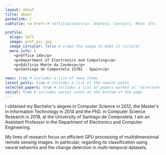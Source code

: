 ```yaml
---
layout: about
title: about
permalink: /
subtitle: <a href='#'>Affiliations</a>. Address. Contacts. Moto. Etc.

profile:
  align: left
  image: prof_pic.jpg
  image_circular: false # crops the image to make it circular
  more_info: >
    <p>Office 14b</p>
    <p>Department of Electronics and Computing</p>
    <p>Edificio Monte da Condesa</p>
    <p>Santiago de Compostela 15782 - Spain</p>

news: true # includes a list of news items
latest_posts: true # includes a list of the newest posts
selected_papers: true # includes a list of papers marked as "selected={true}"
social: true # includes social icons at the bottom of the page
---
```


I obtained my Bachelor's degree in Computer Science in 2012, the Master's in Information Technology in 2014 and the PhD. in Computer Science Research in 2018, at the University of Santiago de Compostela. I am an Assistant Professor in the Department of Electronics and Computer Engineering.

My lines of research focus on efficient GPU processing of multidimensional remote sensing images. In particular, regarding its classification using neural networks and the change detection in multi-temporal datasets.
